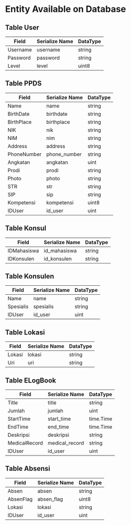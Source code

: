 # Entity Available on Database

## Table User

Field | Serialize Name | DataType | 
---|---|---
Username | username | string
Password | password | string
Level | level | uint8


## Table PPDS

Field | Serialize Name | DataType | 
---|---|---
Name | name | string
BirthDate | birthdate | string
BirthPlace | birthplace | string
NIK | nik | string
NIM | nim | string
Address | address | string
PhoneNumber | phone_number | string
Angkatan | angkatan | uint
Prodi | prodi | string
Photo | photo | string
STR | str | string
SIP | sip | string
Kompetensi | kompetensi | uint8
IDUser | id_user | uint

## Table Konsul

Field | Serialize Name | DataType | 
---|---|---
IDMahasiswa | id_mahasiswa | string
IDKonsulen | id_konsulen | string


## Table Konsulen

Field | Serialize Name | DataType | 
---|---|---
Name | name | string
Spesialis | spesialis | string
IDUser | id_user | uint


## Table Lokasi

Field | Serialize Name | DataType | 
---|---|---
Lokasi | lokasi | string
Uri | uri | string


## Table ELogBook

Field | Serialize Name | DataType | 
---|---|---
Title | title | string
Jumlah | jumlah | uint
StartTime | start_time | time.Time
EndTime | end_time | time.Time
Deskripsi | deskripsi | string
MedicalRecord | medical_record | string
IDUser | id_user | uint


## Table Absensi

Field | Serialize Name | DataType | 
---|---|---
Absen | absen | string
AbsenFlag | absen_flag | uint8
Lokasi | lokasi | string
IDUser | id_user | uint







